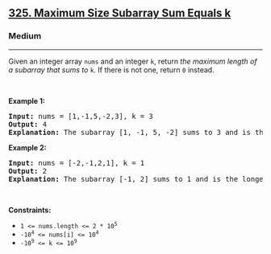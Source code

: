 <h2><a href="https://leetcode.com/problems/maximum-size-subarray-sum-equals-k/">325. Maximum Size Subarray Sum Equals k</a></h2><h3>Medium</h3><hr><div style="user-select: auto;"><p style="user-select: auto;">Given an integer array <code style="user-select: auto;">nums</code> and an integer <code style="user-select: auto;">k</code>, return <em style="user-select: auto;">the maximum length of a subarray that sums to</em> <code style="user-select: auto;">k</code>. If there is not one, return <code style="user-select: auto;">0</code> instead.</p>

<p style="user-select: auto;">&nbsp;</p>
<p style="user-select: auto;"><strong class="example" style="user-select: auto;">Example 1:</strong></p>

<pre style="user-select: auto;"><strong style="user-select: auto;">Input:</strong> nums = [1,-1,5,-2,3], k = 3
<strong style="user-select: auto;">Output:</strong> 4
<strong style="user-select: auto;">Explanation:</strong> The subarray [1, -1, 5, -2] sums to 3 and is the longest.
</pre>

<p style="user-select: auto;"><strong class="example" style="user-select: auto;">Example 2:</strong></p>

<pre style="user-select: auto;"><strong style="user-select: auto;">Input:</strong> nums = [-2,-1,2,1], k = 1
<strong style="user-select: auto;">Output:</strong> 2
<strong style="user-select: auto;">Explanation:</strong> The subarray [-1, 2] sums to 1 and is the longest.
</pre>

<p style="user-select: auto;">&nbsp;</p>
<p style="user-select: auto;"><strong style="user-select: auto;">Constraints:</strong></p>

<ul style="user-select: auto;">
	<li style="user-select: auto;"><code style="user-select: auto;">1 &lt;= nums.length &lt;= 2 * 10<sup style="user-select: auto;">5</sup></code></li>
	<li style="user-select: auto;"><code style="user-select: auto;">-10<sup style="user-select: auto;">4</sup> &lt;= nums[i] &lt;= 10<sup style="user-select: auto;">4</sup></code></li>
	<li style="user-select: auto;"><code style="user-select: auto;">-10<sup style="user-select: auto;">9</sup>&nbsp;&lt;= k &lt;= 10<sup style="user-select: auto;">9</sup></code></li>
</ul>
</div>